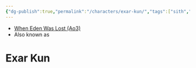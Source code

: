```yaml
---
{"dg-publish":true,"permalink":"/characters/exar-kun/","tags":["sith","forcesensitive"],"noteIcon":"saber1"}
---
```


- [When Eden Was Lost (Ao3)](https://archiveofourown.org/works/19334440)
- Also known as 
# Exar Kun
>


